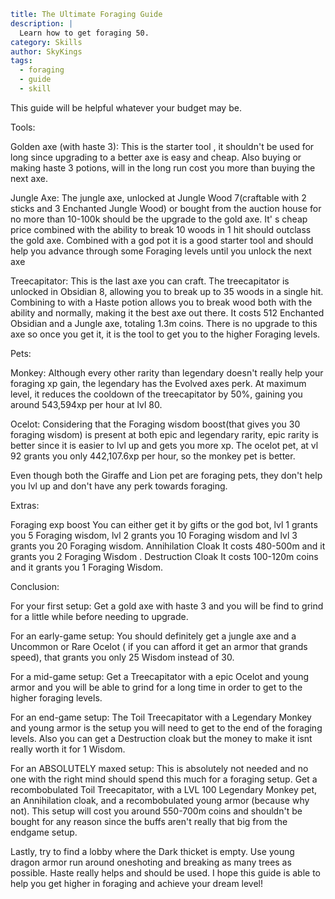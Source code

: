 ```yaml {metadata}
title: The Ultimate Foraging Guide
description: |
  Learn how to get foraging 50. 
category: Skills
author: SkyKings
tags:
  - foraging
  - guide
  - skill
```

This guide will be helpful whatever your budget may be.

Tools:

Golden axe (with haste 3): This is the starter tool , it shouldn't be used for long since upgrading to a better axe is
easy and cheap. Also buying or making haste 3 potions, will in the long run cost you more than buying the next axe.

Jungle Axe: The jungle axe, unlocked at Jungle Wood 7(craftable with 2 sticks and 3 Enchanted Jungle Wood) or bought
from the auction house for no more than 10-100k should be the upgrade to the gold axe. It' s cheap price combined with
the ability to break 10 woods in 1 hit should outclass the gold axe. Combined with a god pot it is a good starter tool
and should help you advance through some Foraging levels until you unlock the next axe

Treecapitator: This is the last axe you can craft. The treecapitator is unlocked in Obsidian 8, allowing you to break up
to 35 woods in a single hit. Combining to with a Haste potion allows you to break wood both with the ability and
normally, making it the best axe out there. It costs 512 Enchanted Obsidian and a Jungle axe, totaling 1.3m coins. There
is no upgrade to this axe so once you get it, it is the tool to get you to the higher Foraging levels.

Pets:

Monkey: Although every other rarity than legendary doesn't really help your foraging xp gain, the legendary has the
Evolved axes perk. At maximum level, it reduces the cooldown of the treecapitator by 50%, gaining you around 543,594xp
per hour at lvl 80.

Ocelot: Considering that the Foraging wisdom boost(that gives you 30 foraging wisdom) is present at both epic and
legendary rarity, epic rarity is better since it is easier to lvl up and gets you more xp. The ocelot pet, at vl 92
grants you only 442,107.6xp per hour, so the monkey pet is better.

Even though both the Giraffe and Lion pet are foraging pets, they don't help you lvl up and don't have any perk towards
foraging.

Extras:

Foraging exp boost You can either get it by gifts or the god bot, lvl 1 grants you 5 Foraging wisdom, lvl 2 grants you
10 Foraging wisdom and lvl 3 grants you 20 Foraging wisdom. Annihilation Cloak It costs 480-500m and it grants you 2
Foraging Wisdom . Destruction Cloak It costs 100-120m coins and it grants you 1 Foraging Wisdom.

Conclusion:

For your first setup: Get a gold axe with haste 3 and you will be find to grind for a little while before needing to
upgrade.

For an early-game setup: You should definitely get a jungle axe and a Uncommon or Rare Ocelot ( if you can afford it get
an armor that grands speed), that grants you only 25 Wisdom instead of 30.

For a mid-game setup: Get a Treecapitator with a epic Ocelot and young armor and you will be able to grind for a long
time in order to get to the higher foraging levels.

For an end-game setup: The Toil Treecapitator with a Legendary Monkey and young armor is the setup you will need to get
to the end of the foraging levels. Also you can get a Destruction cloak but the money to make it isnt really worth it
for 1 Wisdom.

For an ABSOLUTELY maxed setup: This is absolutely not needed and no one with the right mind should spend this much for a
foraging setup. Get a recombobulated Toil Treecapitator, with a LVL 100 Legendary Monkey pet, an Annihilation cloak, and
a recombobulated young armor (because why not). This setup will cost you around 550-700m coins and shouldn't be bought
for any reason since the buffs aren't really that big from the endgame setup.

Lastly, try to find a lobby where the Dark thicket is empty. Use young dragon armor run around oneshoting and breaking
as many trees as possible. Haste really helps and should be used. I hope this guide is able to help you get higher in
foraging and achieve your dream level!

